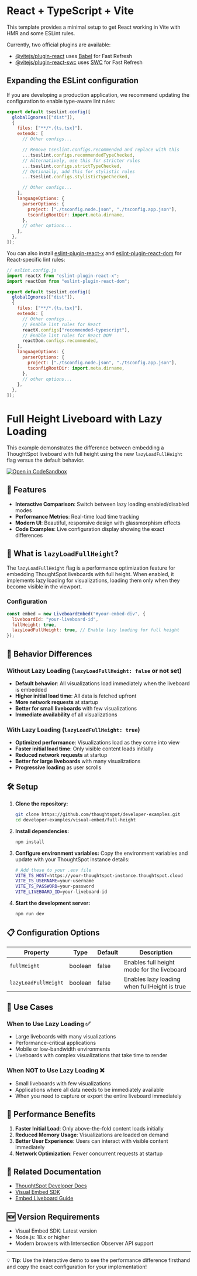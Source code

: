 # React + TypeScript + Vite

This template provides a minimal setup to get React working in Vite with HMR and some ESLint rules.

Currently, two official plugins are available:

- [@vitejs/plugin-react](https://github.com/vitejs/vite-plugin-react/blob/main/packages/plugin-react) uses [Babel](https://babeljs.io/) for Fast Refresh
- [@vitejs/plugin-react-swc](https://github.com/vitejs/vite-plugin-react/blob/main/packages/plugin-react-swc) uses [SWC](https://swc.rs/) for Fast Refresh

## Expanding the ESLint configuration

If you are developing a production application, we recommend updating the configuration to enable type-aware lint rules:

```js
export default tseslint.config([
  globalIgnores(["dist"]),
  {
    files: ["**/*.{ts,tsx}"],
    extends: [
      // Other configs...

      // Remove tseslint.configs.recommended and replace with this
      ...tseslint.configs.recommendedTypeChecked,
      // Alternatively, use this for stricter rules
      ...tseslint.configs.strictTypeChecked,
      // Optionally, add this for stylistic rules
      ...tseslint.configs.stylisticTypeChecked,

      // Other configs...
    ],
    languageOptions: {
      parserOptions: {
        project: ["./tsconfig.node.json", "./tsconfig.app.json"],
        tsconfigRootDir: import.meta.dirname,
      },
      // other options...
    },
  },
]);
```

You can also install [eslint-plugin-react-x](https://github.com/Rel1cx/eslint-react/tree/main/packages/plugins/eslint-plugin-react-x) and [eslint-plugin-react-dom](https://github.com/Rel1cx/eslint-react/tree/main/packages/plugins/eslint-plugin-react-dom) for React-specific lint rules:

```js
// eslint.config.js
import reactX from "eslint-plugin-react-x";
import reactDom from "eslint-plugin-react-dom";

export default tseslint.config([
  globalIgnores(["dist"]),
  {
    files: ["**/*.{ts,tsx}"],
    extends: [
      // Other configs...
      // Enable lint rules for React
      reactX.configs["recommended-typescript"],
      // Enable lint rules for React DOM
      reactDom.configs.recommended,
    ],
    languageOptions: {
      parserOptions: {
        project: ["./tsconfig.node.json", "./tsconfig.app.json"],
        tsconfigRootDir: import.meta.dirname,
      },
      // other options...
    },
  },
]);
```

# Full Height Liveboard with Lazy Loading

This example demonstrates the difference between embedding a ThoughtSpot liveboard with full height using the new `lazyLoadFullHeight` flag versus the default behavior.

[![Open in CodeSandbox](https://codesandbox.io/static/img/play-codesandbox.svg)](https://githubbox.com/thoughtspot/developer-examples/tree/main/visual-embed/full-height)

## 🚀 Features

- **Interactive Comparison**: Switch between lazy loading enabled/disabled modes
- **Performance Metrics**: Real-time load time tracking
- **Modern UI**: Beautiful, responsive design with glassmorphism effects
- **Code Examples**: Live configuration display showing the exact differences

## 📖 What is `lazyLoadFullHeight`?

The `lazyLoadFullHeight` flag is a performance optimization feature for embedding ThoughtSpot liveboards with full height. When enabled, it implements lazy loading for visualizations, loading them only when they become visible in the viewport.

### Configuration

```javascript
const embed = new LiveboardEmbed("#your-embed-div", {
  liveboardId: "your-liveboard-id",
  fullHeight: true,
  lazyLoadFullHeight: true, // Enable lazy loading for full height
});
```

## 🔄 Behavior Differences

### Without Lazy Loading (`lazyLoadFullHeight: false` or not set)

- **Default behavior**: All visualizations load immediately when the liveboard is embedded
- **Higher initial load time**: All data is fetched upfront
- **More network requests** at startup
- **Better for small liveboards** with few visualizations
- **Immediate availability** of all visualizations

### With Lazy Loading (`lazyLoadFullHeight: true`)

- **Optimized performance**: Visualizations load as they come into view
- **Faster initial load time**: Only visible content loads initially
- **Reduced network requests** at startup
- **Better for large liveboards** with many visualizations
- **Progressive loading** as user scrolls

## 🛠 Setup

1. **Clone the repository:**

   ```bash
   git clone https://github.com/thoughtspot/developer-examples.git
   cd developer-examples/visual-embed/full-height
   ```

2. **Install dependencies:**

   ```bash
   npm install
   ```

3. **Configure environment variables:**
   Copy the environment variables and update with your ThoughtSpot instance details:

   ```bash
   # Add these to your .env file
   VITE_TS_HOST=https://your-thoughtspot-instance.thoughtspot.cloud
   VITE_TS_USERNAME=your-username
   VITE_TS_PASSWORD=your-password
   VITE_LIVEBOARD_ID=your-liveboard-id
   ```

4. **Start the development server:**
   ```bash
   npm run dev
   ```

## 📋 Configuration Options

| Property             | Type    | Default | Description                                  |
| -------------------- | ------- | ------- | -------------------------------------------- |
| `fullHeight`         | boolean | false   | Enables full height mode for the liveboard   |
| `lazyLoadFullHeight` | boolean | false   | Enables lazy loading when fullHeight is true |

## 🎯 Use Cases

### When to Use Lazy Loading ✅

- Large liveboards with many visualizations
- Performance-critical applications
- Mobile or low-bandwidth environments
- Liveboards with complex visualizations that take time to render

### When NOT to Use Lazy Loading ❌

- Small liveboards with few visualizations
- Applications where all data needs to be immediately available
- When you need to capture or export the entire liveboard immediately

## 🌟 Performance Benefits

1. **Faster Initial Load**: Only above-the-fold content loads initially
2. **Reduced Memory Usage**: Visualizations are loaded on demand
3. **Better User Experience**: Users can interact with visible content immediately
4. **Network Optimization**: Fewer concurrent requests at startup

## 🔗 Related Documentation

- [ThoughtSpot Developer Docs](https://developers.thoughtspot.com/)
- [Visual Embed SDK](https://www.npmjs.com/package/@thoughtspot/visual-embed-sdk)
- [Embed Liveboard Guide](https://developers.thoughtspot.com/docs/embed-liveboard)

## 🆕 Version Requirements

- Visual Embed SDK: Latest version
- Node.js: 18.x or higher
- Modern browsers with Intersection Observer API support

---

💡 **Tip**: Use the interactive demo to see the performance difference firsthand and copy the exact configuration for your implementation!
